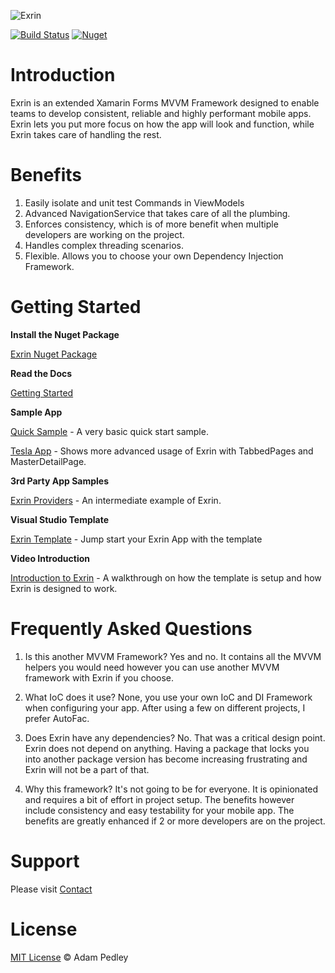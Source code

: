 ﻿
![Exrin](https://exrin.net/wp-content/uploads/2016/03/exrin_128.png)

[![Build Status](https://travis-ci.org/exrin/Exrin.svg?branch=master)](https://travis-ci.org/exrin/Exrin)
[![Nuget](https://img.shields.io/nuget/v/Exrin.svg?style=flat-square)](https://www.nuget.org/packages/Exrin) 

# Introduction

Exrin is an extended Xamarin Forms MVVM Framework designed to enable teams to develop consistent, reliable and highly performant mobile apps. Exrin lets you put more focus on how the app will look and function, while Exrin takes care of handling the rest.

# Benefits

1. Easily isolate and unit test Commands in ViewModels
2. Advanced NavigationService that takes care of all the plumbing.
3. Enforces consistency, which is of more benefit when multiple developers are working on the project.
4. Handles complex threading scenarios.
5. Flexible. Allows you to choose your own Dependency Injection Framework.

# Getting Started

**Install the Nuget Package**

[Exrin Nuget Package](https://www.nuget.org/packages/Exrin/)

**Read the Docs**

[Getting Started](http://docs.exrin.net/)

**Sample App**

[Quick Sample](https://github.com/exrin/ExrinSample) - A very basic quick start sample.

[Tesla App](https://github.com/adamped/Tesla-Mobile-App) - Shows more advanced usage of Exrin with TabbedPages and MasterDetailPage.

**3rd Party App Samples**

[Exrin Providers](https://github.com/maximrub/ExrinProviders) - An intermediate example of Exrin.

**Visual Studio Template**

[Exrin Template](https://marketplace.visualstudio.com/items?itemName=AdamPedley.ExrinTemplate) - Jump start your Exrin App with the template

**Video Introduction**

[Introduction to Exrin](https://www.youtube.com/watch?v=VCmetoNpL4M) - A walkthrough on how the template is setup and how Exrin is designed to work.

# Frequently Asked Questions

1. Is this another MVVM Framework?
Yes and no. It contains all the MVVM helpers you would need however you can use another MVVM framework with Exrin if you choose.

2. What IoC does it use?
None, you use your own IoC and DI Framework when configuring your app. After using a few on different projects, I prefer AutoFac.

3. Does Exrin have any dependencies?
No. That was a critical design point. Exrin does not depend on anything. Having a package that locks you into another package version has become increasing frustrating and Exrin will not be a part of that.

4. Why this framework?
It's not going to be for everyone. It is opinionated and requires a bit of effort in project setup. The benefits however include consistency and easy testability for your mobile app. The benefits are greatly enhanced if 2 or more developers are on the project.

# Support

Please visit [Contact](http://xamarinhelp.com/contact/)

# License

[MIT License](https://github.com/adamped/exrin/blob/master/LICENSE) © Adam Pedley
